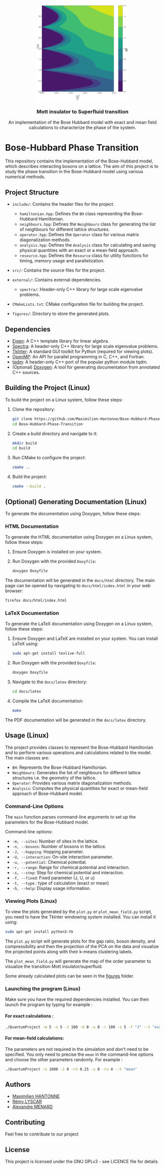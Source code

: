 <div align="center">
    <a href="https://github.com/Maximilien-Hantonne/Bose-Hubbard-Phase-Transition">
        <img src="https://github.com/Maximilien-Hantonne/Bose-Hubbard-Phase-Transition/blob/main/figures/mean_field/mean_field_plot.svg" alt="Bose-Hubbard Model Diagram" width="300">
    </a>
    <h3 align="center">Mott insulator to Superfluid transition</h3>
    <p align="center">
        An implementation of the Bose Hubbard model with exact and mean field calculations to characterize the phase of the system.
    </p>
</div>

# Bose-Hubbard Phase Transition

This repository contains the implementation of the Bose-Hubbard model, which describes interacting bosons on a lattice. The aim of this project is to study the phase transition in the Bose-Hubbard model using various numerical methods.

## Project Structure

- `include/`: Contains the header files for the project.
  - `hamiltonian.hpp`: Defines the `BH` class representing the Bose-Hubbard Hamiltonian.
  - `neighbours.hpp`: Defines the `Neighbours` class for generating the list of neighbours for different lattice structures.
  - `operator.hpp`: Defines the `Operator` class for various matrix diagonalization methods.
  - `analysis.hpp`: Defines the `Analysis` class for calculating and saving physical quantities with an exact or a mean field approach.
  - `resource.hpp`: Defines the `Resource` class for utility functions for timing, memory usage and parallelization.

- `src/`: Contains the source files for the project.

- `external/`: Contains external dependencies.
  - `spectra/`: Header-only C++ library for large scale eigenvalue problems.

- `CMakeLists.txt`: CMake configuration file for building the project.

- `figures/`: Directory to store the generated plots.

## Dependencies

- [Eigen](https://eigen.tuxfamily.org/dox/GettingStarted.html): A C++ template library for linear algebra.
- [Spectra](https://spectralib.org/): A header-only C++ library for large scale eigenvalue problems.
- [TkInter](https://docs.python.org/3/library/tkinter.html): A standard GUI toolkit for Python (required for viewing plots).
- [OpenMP](https://www.openmp.org/): An API for parallel programming in C, C++, and Fortran.
- [tqdm](https://github.com/tqdm/tqdm.cpp): A header-only C++ port of the popular python module tqdm.
- (Optional) [Doxygen](http://www.doxygen.nl/): A tool for generating documentation from annotated C++ sources.
  
## Building the Project (Linux)

To build the project on a Linux system, follow these steps:

1. Clone the repository:
    ```sh
    git clone https://github.com/Maximilien-Hantonne/Bose-Hubbard-Phase-Transition.git
    cd Bose-Hubbard-Phase-Transition
    ```

2. Create a build directory and navigate to it:
    ```sh
    mkdir build
    cd build
    ```

3. Run CMake to configure the project:
    ```sh
    cmake ..
    ```

4. Build the project:
    ```sh
    cmake --build .
    ```

## (Optional) Generating Documentation (Linux)

To generate the documentation using Doxygen, follow these steps:

### HTML Documentation

To generate the HTML documentation using Doxygen on a Linux system, follow these steps:

1. Ensure Doxygen is installed on your system.

2. Run Doxygen with the provided `Doxyfile`:
    ```sh
    doxygen Doxyfile
    ```

The documentation will be generated in the `docs/html` directory. The main page can be opened by navigating to `docs/html/index.html` in your web browser:

```sh
firefox docs/html/index.html
```

### LaTeX Documentation

To generate the LaTeX documentation using Doxygen on a Linux system, follow these steps:

1. Ensure Doxygen and LaTeX are installed on your system. You can install LaTeX using:
    ```sh
    sudo apt-get install texlive-full
    ```

2. Run Doxygen with the provided `Doxyfile`:
    ```sh
    doxygen Doxyfile
    ```

3. Navigate to the `docs/latex` directory:
    ```sh
    cd docs/latex
    ```

4. Compile the LaTeX documentation:
    ```sh
    make
    ```

The PDF documentation will be generated in the `docs/latex` directory.

## Usage (Linux)

The project provides classes to represent the Bose-Hubbard Hamiltonian and to perform various operations and calculations related to the model. The main classes are:

- `BH`: Represents the Bose-Hubbard Hamiltonian.
- `Neighbours`: Generates the list of neighbours for different lattice structures i.e. the geometry of the lattice.
- `Operator`: Provides various matrix diagonalization methods.
- `Analysis`: Computes the physical quantities for exact or mean-field approach of Bose-Hubbard model.

### Command-Line Options

The `main` function parses command-line arguments to set up the parameters for the Bose-Hubbard model.

Command-line options:
- `-m, --sites`: Number of sites in the lattice.
- `-n, --bosons`: Number of bosons in the lattice.
- `-J, --hopping`: Hopping parameter.
- `-U, --interaction`: On-site interaction parameter.
- `-u, --potential`: Chemical potential.
- `-r, --range`: Range for chemical potential and interaction.
- `-s, --step`: Step for chemical potential and interaction.
- `-f, --fixed`: Fixed parameter (J, U, or u)
- `-t, --type` : type of calculation (exact or mean)
- `-h, --help`: Display usage information.

### Viewing Plots (Linux)
To view the plots generated by the `plot.py` or `plot_mean_field.py` script, you need to have the TkInter windowing system installed. You can install it using:
```sh
sudo apt-get install python3-tk
```

The `plot.py` script will generate plots for the gap ratio, boson density, and compressibility and then the projection of the PCA on the data and visualize the projected points along with their k-means clustering labels.

The `plot_mean_field.py` will generate the map of the order parameter to visualize the transition Mott insulator/superfluid. 

Some already calculated plots can be seen in the [figures](https://github.com/Maximilien-Hantonne/Bose-Hubbard-Phase-Transition/tree/main/figures) folder.

### Launching the program (Linux)
Make sure you have the required dependencies installed. You can then launch the program by typing for example :
#### For exact calculations :
```sh
./QuantumProject -m 5 -n 5 -J 100 -U 0 -u 0 -r 100 -s 5 -f "J" --t "exact"
```

#### For mean-field calculations:
The parameters are not required in the simulation and don't need to be specified. You only need to precise the `mean` in the command-line options and choose the other parameters randomly. For example :
```sh
./QuantumProject -n 1000 -J 0 -rJ 0.25 -u 0 -ru 4 --t "mean"
```

## Authors

- [Maximilien HANTONNE](https://github.com/Maximilien-Hantonne)
- [Rémy LYSCAR](https://github.com/Remy-Lyscar)
- [Alexandre MENARD](https://github.com/alexandremnd)
  
## Contributing

Feel free to contribute to our project

## License

This project is licensed under the GNU GPLv3 - see LICENCE file for details
